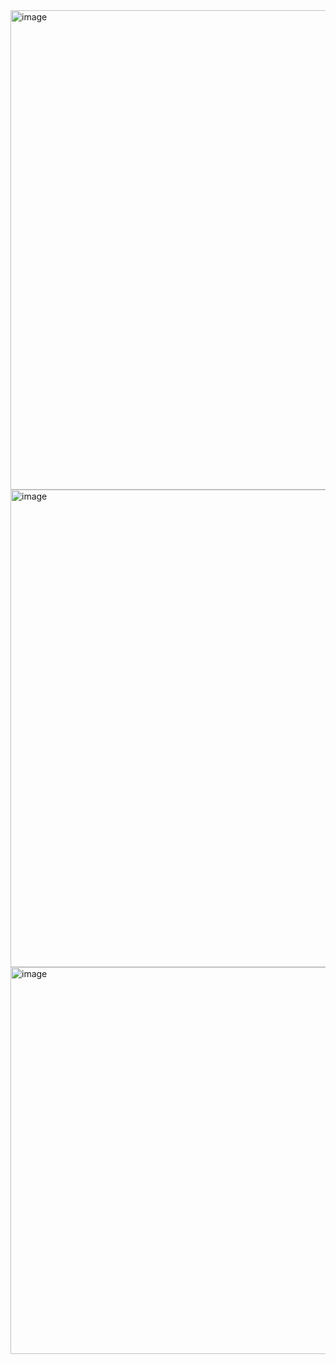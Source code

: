 <img width="1364" height="767" alt="image" src="https://github.com/user-attachments/assets/7e1f28f4-c6e1-468b-81ad-1563c2fc69b6" />
<img width="1355" height="764" alt="image" src="https://github.com/user-attachments/assets/8a98bd31-8d09-4121-bc15-68ea4d58efc4" />
<img width="800" height="619" alt="image" src="https://github.com/user-attachments/assets/4b9cc599-f0d0-42b8-b6fc-527e92155705" />
